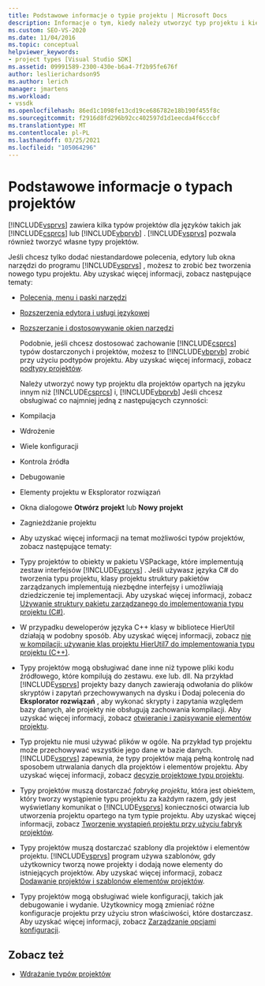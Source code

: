 ```yaml
---
title: Podstawowe informacje o typie projektu | Microsoft Docs
description: Informacje o tym, kiedy należy utworzyć typ projektu i kiedy można rozciągnąć istniejący typ projektu przy użyciu podtypów projektu.
ms.custom: SEO-VS-2020
ms.date: 11/04/2016
ms.topic: conceptual
helpviewer_keywords:
- project types [Visual Studio SDK]
ms.assetid: 09991589-2300-430e-b6a4-7f2b95fe676f
author: leslierichardson95
ms.author: lerich
manager: jmartens
ms.workload:
- vssdk
ms.openlocfilehash: 86ed1c1098fe13cd19ce686782e18b190f455f8c
ms.sourcegitcommit: f2916d8fd296b92cc402597d1d1eecda4f6cccbf
ms.translationtype: MT
ms.contentlocale: pl-PL
ms.lasthandoff: 03/25/2021
ms.locfileid: "105064296"
---
```

# <a name="project-type-essentials"></a>Podstawowe informacje o typach projektów
[!INCLUDE[vsprvs](../../code-quality/includes/vsprvs_md.md)] zawiera kilka typów projektów dla języków takich jak [!INCLUDE[csprcs](../../data-tools/includes/csprcs_md.md)] lub [!INCLUDE[vbprvb](../../code-quality/includes/vbprvb_md.md)] . [!INCLUDE[vsprvs](../../code-quality/includes/vsprvs_md.md)] pozwala również tworzyć własne typy projektów.

 Jeśli chcesz tylko dodać niestandardowe polecenia, edytory lub okna narzędzi do programu [!INCLUDE[vsprvs](../../code-quality/includes/vsprvs_md.md)] , możesz to zrobić bez tworzenia nowego typu projektu. Aby uzyskać więcej informacji, zobacz następujące tematy:

- [Polecenia, menu i paski narzędzi](../../extensibility/internals/commands-menus-and-toolbars.md)

- [Rozszerzenia edytora i usługi językowej](../../extensibility/editor-and-language-service-extensions.md)

- [Rozszerzanie i dostosowywanie okien narzędzi](../../extensibility/extending-and-customizing-tool-windows.md)

  Podobnie, jeśli chcesz dostosować zachowanie [!INCLUDE[csprcs](../../data-tools/includes/csprcs_md.md)] typów dostarczonych i projektów, możesz to [!INCLUDE[vbprvb](../../code-quality/includes/vbprvb_md.md)] zrobić przy użyciu podtypów projektu. Aby uzyskać więcej informacji, zobacz [podtypy projektów](../../extensibility/internals/project-subtypes.md).

  Należy utworzyć nowy typ projektu dla projektów opartych na języku innym niż [!INCLUDE[csprcs](../../data-tools/includes/csprcs_md.md)] i, [!INCLUDE[vbprvb](../../code-quality/includes/vbprvb_md.md)] Jeśli chcesz obsługiwać co najmniej jedną z następujących czynności:

- Kompilacja

- Wdrożenie

- Wiele konfiguracji

- Kontrola źródła

- Debugowanie

- Elementy projektu w Eksplorator rozwiązań

- Okna dialogowe **Otwórz projekt** lub **Nowy projekt**

- Zagnieżdżanie projektu

- Aby uzyskać więcej informacji na temat możliwości typów projektów, zobacz następujące tematy:

- Typy projektów to obiekty w pakietu VSPackage, które implementują zestaw interfejsów [!INCLUDE[vsprvs](../../code-quality/includes/vsprvs_md.md)] . Jeśli używasz języka C# do tworzenia typu projektu, klasy projektu struktury pakietów zarządzanych implementują niezbędne interfejsy i umożliwiają dziedziczenie tej implementacji. Aby uzyskać więcej informacji, zobacz [Używanie struktury pakietu zarządzanego do implementowania typu projektu (C#)](../../extensibility/internals/using-the-managed-package-framework-to-implement-a-project-type-csharp.md).

- W przypadku deweloperów języka C++ klasy w bibliotece HierUtil działają w podobny sposób. Aby uzyskać więcej informacji, zobacz [nie w kompilacji: używanie klas projektu HierUtil7 do implementowania typu projektu (C++)](/previous-versions/bb166212(v=vs.100)).

- Typy projektów mogą obsługiwać dane inne niż typowe pliki kodu źródłowego, które kompilują do zestawu. exe lub. dll. Na przykład [!INCLUDE[vsprvs](../../code-quality/includes/vsprvs_md.md)] projekty bazy danych zawierają odwołania do plików skryptów i zapytań przechowywanych na dysku i Dodaj polecenia do **Eksplorator rozwiązań** , aby wykonać skrypty i zapytania względem bazy danych, ale projekty nie obsługują zachowania kompilacji. Aby uzyskać więcej informacji, zobacz [otwieranie i zapisywanie elementów projektu](../../extensibility/internals/opening-and-saving-project-items.md).

- Typ projektu nie musi używać plików w ogóle. Na przykład typ projektu może przechowywać wszystkie jego dane w bazie danych. [!INCLUDE[vsprvs](../../code-quality/includes/vsprvs_md.md)] zapewnia, że typy projektów mają pełną kontrolę nad sposobem utrwalania danych dla projektów i elementów projektu. Aby uzyskać więcej informacji, zobacz [decyzje projektowe typu projektu](../../extensibility/internals/project-type-design-decisions.md).

- Typy projektów muszą dostarczać *fabrykę projektu*, która jest obiektem, który tworzy wystąpienie typu projektu za każdym razem, gdy jest wyświetlany komunikat o [!INCLUDE[vsprvs](../../code-quality/includes/vsprvs_md.md)] konieczności otwarcia lub utworzenia projektu opartego na tym typie projektu. Aby uzyskać więcej informacji, zobacz [Tworzenie wystąpień projektu przy użyciu fabryk projektów](../../extensibility/internals/creating-project-instances-by-using-project-factories.md).

- Typy projektów muszą dostarczać szablony dla projektów i elementów projektu. [!INCLUDE[vsprvs](../../code-quality/includes/vsprvs_md.md)] program używa szablonów, gdy użytkownicy tworzą nowe projekty i dodają nowe elementy do istniejących projektów. Aby uzyskać więcej informacji, zobacz [Dodawanie projektów i szablonów elementów projektów](../../extensibility/internals/adding-project-and-project-item-templates.md).

- Typy projektów mogą obsługiwać wiele konfiguracji, takich jak debugowanie i wydanie. Użytkownicy mogą zmieniać różne konfiguracje projektu przy użyciu stron właściwości, które dostarczasz. Aby uzyskać więcej informacji, zobacz [Zarządzanie opcjami konfiguracji](../../extensibility/internals/managing-configuration-options.md).

## <a name="see-also"></a>Zobacz też
- [Wdrażanie typów projektów](../../extensibility/internals/deploying-project-types.md)